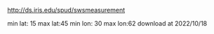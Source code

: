 http://ds.iris.edu/spud/swsmeasurement

min lat: 15 max lat:45
min lon: 30 max lon:62
download at 2022/10/18